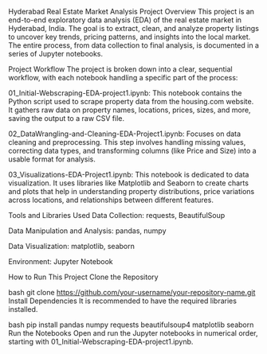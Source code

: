 Hyderabad Real Estate Market Analysis
Project Overview
This project is an end-to-end exploratory data analysis (EDA) of the real estate market in Hyderabad, India. The goal is to extract, clean, and analyze property listings to uncover key trends, pricing patterns, and insights into the local market. The entire process, from data collection to final analysis, is documented in a series of Jupyter notebooks.

Project Workflow
The project is broken down into a clear, sequential workflow, with each notebook handling a specific part of the process:

01_Initial-Webscraping-EDA-project1.ipynb: This notebook contains the Python script used to scrape property data from the housing.com website. It gathers raw data on property names, locations, prices, sizes, and more, saving the output to a raw CSV file.

02_DataWrangling-and-Cleaning-EDA-Project1.ipynb: Focuses on data cleaning and preprocessing. This step involves handling missing values, correcting data types, and transforming columns (like Price and Size) into a usable format for analysis.

03_Visualizations-EDA-Project1.ipynb: This notebook is dedicated to data visualization. It uses libraries like Matplotlib and Seaborn to create charts and plots that help in understanding property distributions, price variations across locations, and relationships between different features.

Tools and Libraries Used
Data Collection: requests, BeautifulSoup

Data Manipulation and Analysis: pandas, numpy

Data Visualization: matplotlib, seaborn

Environment: Jupyter Notebook

How to Run This Project
Clone the Repository

bash
git clone https://github.com/your-username/your-repository-name.git
Install Dependencies
It is recommended to have the required libraries installed.

bash
pip install pandas numpy requests beautifulsoup4 matplotlib seaborn
Run the Notebooks
Open and run the Jupyter notebooks in numerical order, starting with 01_Initial-Webscraping-EDA-project1.ipynb.
